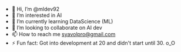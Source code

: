 - 👋 Hi, I’m @mldev92
- 👀 I’m interested in AI
- 🌱 I’m currently learning DataScience (ML)
- 💞️ I’m looking to collaborate on AI dev
- 📫 How to reach me syavolpro@gmail.com
- ⚡ Fun fact: Got into development at 20 and didn't start until 30. o_O

<!---
mldev92/mldev92 is a ✨ special ✨ repository because its `README.md` (this file) appears on your GitHub profile.
You can click the Preview link to take a look at your changes.
--->
